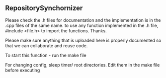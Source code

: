 ## RepositorySynchornizer

Please check the .h files for documentation and the implementation is in the .cpp files of the same name. to use any function implemented in the .h file, #include <file.h> to import the functions. Thanks.

Please make sure anything that is uploaded here is properly documented so that we can collaborate and reuse code.

To start this function -
run the make file

For changing config, sleep timer/ root directories. Edit them in the make file before executing
